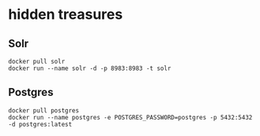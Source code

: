 # hidden treasures

## Solr
```
docker pull solr
docker run --name solr -d -p 8983:8983 -t solr
```

## Postgres
```
docker pull postgres
docker run --name postgres -e POSTGRES_PASSWORD=postgres -p 5432:5432 -d postgres:latest
```

